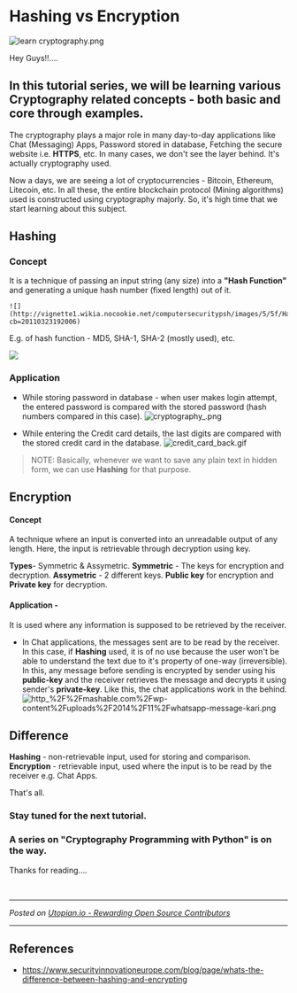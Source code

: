 # Hashing vs Encryption

![learn cryptography.png](https://res.cloudinary.com/hpiynhbhq/image/upload/v1512301517/cl0gboe9cwzirgy7rjmy.png)

Hey Guys!!....

## In this tutorial series, we will be learning various **Cryptography** related concepts - both basic and core through examples.

The cryptography plays a major role in many day-to-day applications like Chat (Messaging) Apps, Password stored in database, Fetching the secure website i.e. **HTTPS**, etc. In many cases, we don't see the layer behind. It's actually cryptography used.

Now a days, we are seeing a lot of cryptocurrencies - Bitcoin, Ethereum, Litecoin, etc. In all these, the entire blockchain protocol (Mining algorithms) used is constructed using cryptography majorly. So, it's high time that we start learning about this subject.

## Hashing

### Concept

It is a technique of passing an input string (any size) into a **"Hash Function"** and generating a unique hash number (fixed length) out of it.

    ![](http://vignette1.wikia.nocookie.net/computersecuritypsh/images/5/5f/Hash_Function.png/revision/latest?cb=20110323192006)

E.g. of hash function - MD5, SHA-1, SHA-2 (mostly used), etc.

![](https://upload.wikimedia.org/wikipedia/commons/thumb/2/2b/Cryptographic_Hash_Function.svg/1200px-Cryptographic_Hash_Function.svg.png)

### Application

- While storing password in database - when user makes login attempt, the entered password is compared with the stored password (hash numbers compared in this case).
  ![cryptography_.png](https://res.cloudinary.com/hpiynhbhq/image/upload/v1512304732/ocbhj08odwz0h1bg6ouf.png)

- While entering the Credit card details, the last digits are compared with the stored credit card in the database.
  ![credit_card_back.gif](https://res.cloudinary.com/hpiynhbhq/image/upload/v1512305234/ffjaqcprr6o6mu8jzbah.gif)

> NOTE: Basically, whenever we want to save any plain text in hidden form, we can use **Hashing** for that purpose.

## Encryption

#### Concept

A technique where an input is converted into an unreadable output of any length.
Here, the input is retrievable through decryption using key.

**Types**- Symmetric & Assymetric.
**Symmetric** - The keys for encryption and decryption.
**Assymetric** - 2 different keys. **Public key** for encryption and **Private key** for decryption.

#### Application -

It is used where any information is supposed to be retrieved by the receiver.

- In Chat applications, the messages sent are to be read by the receiver. In this case, if **Hashing** used, it is of no use because the user won't be able to understand the text due to it's property of one-way (irreversible).
  In this, any message before sending is encrypted by sender using his **public-key** and the receiver retrieves the message and decrypts it using sender's **private-key**. Like this, the chat applications work in the behind.
  ![http_%2F%2Fmashable.com%2Fwp-content%2Fuploads%2F2014%2F11%2Fwhatsapp-message-kari.png](https://res.cloudinary.com/hpiynhbhq/image/upload/v1512306501/zydq664ppc1zoc4xtmlc.png)

## Difference

**Hashing** - non-retrievable input, used for storing and comparison.
**Encryption** - retrievable input, used where the input is to be read by the receiver e.g. Chat Apps.

That's all.

### Stay tuned for the next tutorial.

### A series on "Cryptography Programming with Python" is on the way.

Thanks for reading....

<br /><hr/><em>Posted on <a href="https://utopian.io/utopian-io/@abhi3700/learn-cryptography-1-hashing-vs-encryption">Utopian.io - Rewarding Open Source Contributors</a></em><hr/>

## References

- https://www.securityinnovationeurope.com/blog/page/whats-the-difference-between-hashing-and-encrypting
